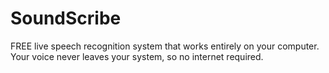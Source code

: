 # SoundScribe
FREE live speech recognition system that works entirely on your computer. Your voice never leaves your system, so no internet required.
